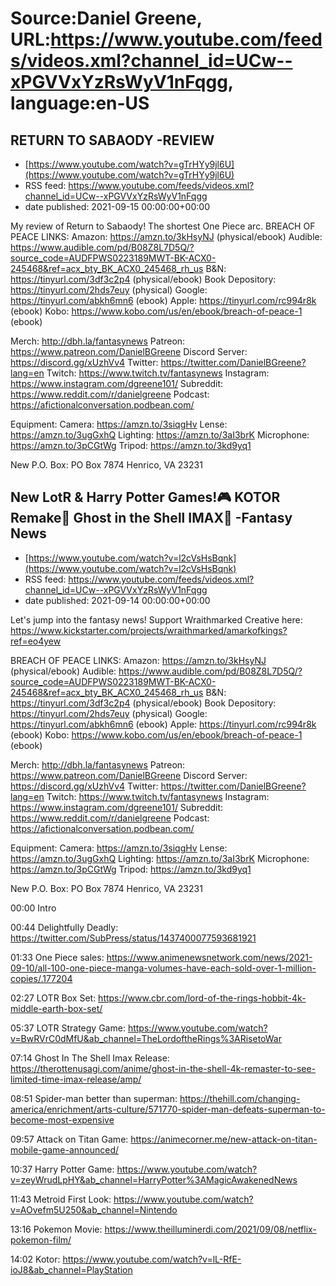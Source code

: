 # Source:Daniel Greene, URL:https://www.youtube.com/feeds/videos.xml?channel_id=UCw--xPGVVxYzRsWyV1nFqgg, language:en-US

## RETURN TO SABAODY -REVIEW
 - [https://www.youtube.com/watch?v=gTrHYy9jl6U](https://www.youtube.com/watch?v=gTrHYy9jl6U)
 - RSS feed: https://www.youtube.com/feeds/videos.xml?channel_id=UCw--xPGVVxYzRsWyV1nFqgg
 - date published: 2021-09-15 00:00:00+00:00

My review of Return to Sabaody! The shortest One Piece arc. 
BREACH OF PEACE LINKS: 
Amazon: https://amzn.to/3kHsyNJ (physical/ebook)
Audible: https://www.audible.com/pd/B08Z8L7D5Q/?source_code=AUDFPWS0223189MWT-BK-ACX0-245468&ref=acx_bty_BK_ACX0_245468_rh_us
B&N: https://tinyurl.com/3df3c2p4 (physical/ebook)
Book Depository: https://tinyurl.com/2hds7euy (physical)
Google: https://tinyurl.com/abkh6mn6 (ebook)
Apple: https://tinyurl.com/rc994r8k (ebook)
Kobo: https://www.kobo.com/us/en/ebook/breach-of-peace-1 (ebook)

Merch: http://dbh.la/fantasynews
Patreon: https://www.patreon.com/DanielBGreene
Discord Server: https://discord.gg/xUzhVv4
Twitter: https://twitter.com/DanielBGreene?lang=en
Twitch: https://www.twitch.tv/fantasynews
Instagram: https://www.instagram.com/dgreene101/
Subreddit: https://www.reddit.com/r/danielgreene 
Podcast: https://afictionalconversation.podbean.com/

Equipment: 
Camera: https://amzn.to/3siqgHv 
Lense: https://amzn.to/3ugGxhQ 
Lighting: https://amzn.to/3aI3brK 
Microphone: https://amzn.to/3pCGtWg 
Tripod: https://amzn.to/3kd9yq1 

New P.O. Box: PO Box 7874 Henrico, VA 23231

## New LotR & Harry Potter Games!🎮 KOTOR Remake🤺 Ghost in the Shell IMAX🎥 -Fantasy News
 - [https://www.youtube.com/watch?v=l2cVsHsBqnk](https://www.youtube.com/watch?v=l2cVsHsBqnk)
 - RSS feed: https://www.youtube.com/feeds/videos.xml?channel_id=UCw--xPGVVxYzRsWyV1nFqgg
 - date published: 2021-09-14 00:00:00+00:00

Let's jump into the fantasy news!
Support Wraithmarked Creative here: https://www.kickstarter.com/projects/wraithmarked/amarkofkings?ref=eo4yew 

BREACH OF PEACE LINKS: 
Amazon: https://amzn.to/3kHsyNJ (physical/ebook)
Audible: https://www.audible.com/pd/B08Z8L7D5Q/?source_code=AUDFPWS0223189MWT-BK-ACX0-245468&ref=acx_bty_BK_ACX0_245468_rh_us
B&N: https://tinyurl.com/3df3c2p4 (physical/ebook)
Book Depository: https://tinyurl.com/2hds7euy (physical)
Google: https://tinyurl.com/abkh6mn6 (ebook)
Apple: https://tinyurl.com/rc994r8k (ebook)
Kobo: https://www.kobo.com/us/en/ebook/breach-of-peace-1 (ebook)

Merch: http://dbh.la/fantasynews
Patreon: https://www.patreon.com/DanielBGreene
Discord Server: https://discord.gg/xUzhVv4
Twitter: https://twitter.com/DanielBGreene?lang=en
Twitch: https://www.twitch.tv/fantasynews
Instagram: https://www.instagram.com/dgreene101/
Subreddit: https://www.reddit.com/r/danielgreene 
Podcast: https://afictionalconversation.podbean.com/

Equipment: 
Camera: https://amzn.to/3siqgHv 
Lense: https://amzn.to/3ugGxhQ 
Lighting: https://amzn.to/3aI3brK 
Microphone: https://amzn.to/3pCGtWg 
Tripod: https://amzn.to/3kd9yq1 

New P.O. Box: PO Box 7874 Henrico, VA 23231

00:00 Intro

00:44 Delightfully Deadly: https://twitter.com/SubPress/status/1437400077593681921 

01:33 One Piece sales: https://www.animenewsnetwork.com/news/2021-09-10/all-100-one-piece-manga-volumes-have-each-sold-over-1-million-copies/.177204 

02:27 LOTR Box Set: https://www.cbr.com/lord-of-the-rings-hobbit-4k-middle-earth-box-set/ 

05:37 LOTR Strategy Game: https://www.youtube.com/watch?v=BwRVrC0dMfU&ab_channel=TheLordoftheRings%3ARisetoWar 

07:14 Ghost In The Shell Imax Release: https://therottenusagi.com/anime/ghost-in-the-shell-4k-remaster-to-see-limited-time-imax-release/amp/ 

08:51 Spider-man better than superman: https://thehill.com/changing-america/enrichment/arts-culture/571770-spider-man-defeats-superman-to-become-most-expensive 

09:57 Attack on Titan Game: https://animecorner.me/new-attack-on-titan-mobile-game-announced/ 

10:37 Harry Potter Game: https://www.youtube.com/watch?v=zeyWrudLpHY&ab_channel=HarryPotter%3AMagicAwakenedNews 

11:43 Metroid First Look: https://www.youtube.com/watch?v=AOvefm5U250&ab_channel=Nintendo 

13:16 Pokemon Movie: https://www.theilluminerdi.com/2021/09/08/netflix-pokemon-film/ 

14:02 Kotor: https://www.youtube.com/watch?v=lL-RfE-ioJ8&ab_channel=PlayStation

